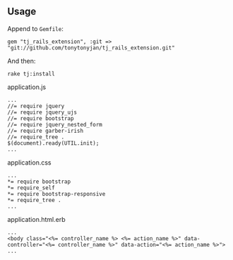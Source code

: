 ## Usage

Append to `Gemfile`:

    gem "tj_rails_extension", :git => "git://github.com/tonytonyjan/tj_rails_extension.git"

And then:

    rake tj:install

application.js

    ...
    //= require jquery
    //= require jquery_ujs
    //= require bootstrap
    //= require jquery_nested_form
    //= require garber-irish
    //= require_tree .
    $(document).ready(UTIL.init);
    ...

application.css

    ...
    *= require bootstrap
    *= require_self
    *= require bootstrap-responsive
    *= require_tree .
    ...

application.html.erb

    ...
    <body class="<%= controller_name %> <%= action_name %>" data-controller="<%= controller_name %>" data-action="<%= action_name %>">
    ...